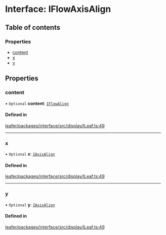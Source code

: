 # Interface: IFlowAxisAlign

## Table of contents

### Properties

- [content](IFlowAxisAlign.md#content)
- [x](IFlowAxisAlign.md#x)
- [y](IFlowAxisAlign.md#y)

## Properties

### content

• `Optional` **content**: [`IFlowAlign`](../modules.md#iflowalign)

#### Defined in

[leafer/packages/interface/src/display/ILeaf.ts:49](https://github.com/leaferjs/leafer/blob/4821e21/packages/interface/src/display/ILeaf.ts#L49)

___

### x

• `Optional` **x**: [`IAxisAlign`](../modules.md#iaxisalign)

#### Defined in

[leafer/packages/interface/src/display/ILeaf.ts:49](https://github.com/leaferjs/leafer/blob/4821e21/packages/interface/src/display/ILeaf.ts#L49)

___

### y

• `Optional` **y**: [`IAxisAlign`](../modules.md#iaxisalign)

#### Defined in

[leafer/packages/interface/src/display/ILeaf.ts:49](https://github.com/leaferjs/leafer/blob/4821e21/packages/interface/src/display/ILeaf.ts#L49)
